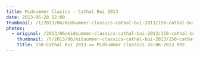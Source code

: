 ```yaml
---
title: Midsummer Clasics - Cathal Bui 2013
date: 2013-06-28 12:00
thumbnail: /t/2013/06/midsummer-classics-cathal-bui-2013/150-cathal-bui-2013-midsummer-classics-28-06-2013-092.jpg
photos:
  - original: /2013/06/midsummer-classics-cathal-bui-2013/150-cathal-bui-2013-midsummer-classics-28-06-2013-092.jpg
    thumbnail: /t/2013/06/midsummer-classics-cathal-bui-2013/150-cathal-bui-2013-midsummer-classics-28-06-2013-092.jpg
    title: 150-Cathal Bui 2013 == Midsummer Classics 28-06-2013 092
---
```

